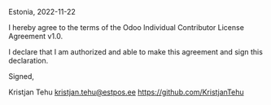 Estonia, 2022-11-22

I hereby agree to the terms of the Odoo Individual Contributor License
Agreement v1.0.

I declare that I am authorized and able to make this agreement and sign this
declaration.

Signed,

Kristjan Tehu <kristjan.tehu@estpos.ee> https://github.com/KristjanTehu
